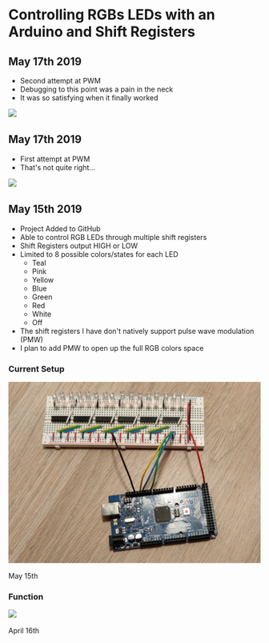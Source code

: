 # Controlling RGBs LEDs with an Arduino and Shift Registers

## May 17th 2019
* Second attempt at PWM
* Debugging to this point was a pain in the neck
* It was so satisfying when it finally worked

![](readme_content/progress_9.18.19/now_thats_more_like_it.jpg)

## May 17th 2019
* First attempt at PWM
* That's not quite right...

![](readme_content/progress_9.17.19/thats_not_pwm.jpg)

## May 15th 2019
* Project Added to GitHub
* Able to control RGB LEDs through multiple shift registers
* Shift Registers output HIGH or LOW
* Limited to 8 possible colors/states for each LED
  * Teal
  * Pink
  * Yellow
  * Blue
  * Green
  * Red
  * White
  * Off
* The shift registers I have don't natively support pulse wave modulation (PMW)
* I plan to add PMW to open up the full RGB colors space

### Current Setup
![](readme_content/progress_9.15.19/IMG_20190515_202632__01.jpg)

May 15th



### Function
![](readme_content/progress_9.15.19/progress_at_initial_commit.gif)

April 16th
